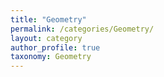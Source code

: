 ```yaml
---
title: "Geometry"
permalink: /categories/Geometry/
layout: category
author_profile: true
taxonomy: Geometry
---
```

